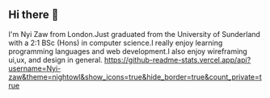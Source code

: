 ## Hi there 👋

I'm Nyi Zaw from London.Just graduated from the University of Sunderland with a 2:1 BSc (Hons) in computer science.I really enjoy learning programming languages and web development.I also enjoy wireframing ui,ux, and design in general.
https://github-readme-stats.vercel.app/api?username=Nyi-zaw&theme=nightowl&show_icons=true&hide_border=true&count_private=true

